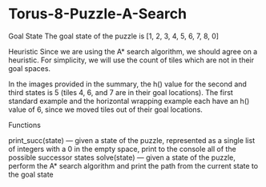 # Torus-8-Puzzle-A-Search
Goal State
The goal state of the puzzle is [1, 2, 3, 4, 5, 6, 7, 8, 0]

Heuristic
Since we are using the A* search algorithm, we should agree on a heuristic. For simplicity, we will use the count of tiles which are not in their goal spaces.

In the images provided in the summary, the h() value for the second and third states is 5 (tiles 4, 6, and 7 are in their goal locations). The first standard example and the horizontal wrapping example each have an h() value of 6, since we moved tiles out of their goal locations.

Functions

print_succ(state) — given a state of the puzzle, represented as a single list of integers with a 0 in the empty space, print to the console all of the possible successor states
solve(state) — given a state of the puzzle, perform the A* search algorithm and print the path from the current state to the goal state
